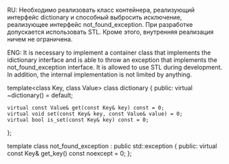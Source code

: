 RU:
Необходимо реализовать класс контейнера, реализующий интерфейс dictionary и способный выбросить исключение, реализующее интерфейс not_found_exception.
При разработке допускается использовать STL. Кроме этого, внутренняя реализация ничем не ограничена.

ENG:
It is necessary to implement a container class that implements the idictionary interface and is able to throw an exception that implements the not_found_exception interface.
It is allowed to use STL during development. In addition, the internal implementation is not limited by anything.

template<class Key, class Value>
class dictionary
{
public:
    virtual ~dictionary() = default;

    virtual const Value& get(const Key& key) const = 0;
    virtual void set(const Key& key, const Value& value) = 0;
    virtual bool is_set(const Key& key) const = 0;
};

template<class Key>
class not_found_exception : public std::exception
{
public:
    virtual const Key& get_key() const noexcept = 0;
};
